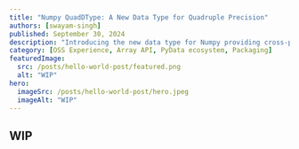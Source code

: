 ```yaml
---
title: "Numpy QuadDType: A New Data Type for Quadruple Precision"
authors: [swayam-singh]
published: September 30, 2024
description: "Introducing the new data type for Numpy providing cross-platform support of quadruple precision."
category: [OSS Experience, Array API, PyData ecosystem, Packaging]
featuredImage:
  src: /posts/hello-world-post/featured.png
  alt: "WIP"
hero:
  imageSrc: /posts/hello-world-post/hero.jpeg
  imageAlt: "WIP"
---
```


## WIP